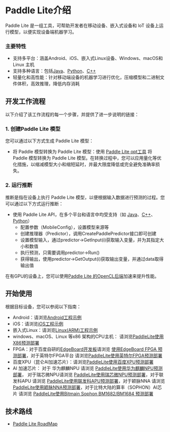 # Paddle Lite介绍

Paddle Lite 是一组工具，可帮助开发者在移动设备、嵌入式设备和 loT 设备上运行模型，以便实现设备端机器学习。

### 主要特性

- 支持多平台：涵盖Android、iOS、嵌入式Linux设备、Windows、macOS和Linux 主机
- 支持多种语言：包括[Java](../api_reference/java_api_doc)、[Python](../api_reference/python_api_doc)、[C++](../api_reference/cxx_api_doc)
- 轻量化和高性能：针对移动端设备的机器学习进行优化，压缩模型和二进制文件体积，高效推理，降低内存消耗

## 开发工作流程
以下介绍了该工作流程的每一个步骤，并提供了进一步说明的链接：

### 1. 创建Paddle Lite 模型

您可以通过以下方式生成 Paddle Lite 模型：

- 将 Paddle 模型转换为 Paddle Lite 模型：使用 [Paddle Lite opt工具](../user_guides/model_optimize_tool) 将 Paddle 模型转换为 Paddle Lite 模型。在转换过程中，您可以应用量化等优化措施，以缩减模型大小和缩短延时，并最大限度降低或完全避免准确率损失。

### 2. 运行推断

推断是指在设备上执行 Paddle Lite 模型，以便根据输入数据进行预测的过程。您可以通过以下方式运行推断：

- 使用 Paddle Lite API，在多个平台和语言中均受支持（如 [Java](../quick_start/java_demo)、[C++](../quick_start/cpp_demo)、[Python](../quick_start/python_demo)）
  - 配置参数（MobileConfig），设置模型来源等
  - 创建推理器（Predictor），调用CreatePaddlePredictor接口即可创建
  - 设置模型输入，通过predictor->GetInput(i)获取输入变量，并为其指定大小和数值
  - 执行预测，只需要调用predictor->Run()
  - 获得输出，使用predictor->GetOutput(i)获取输出变量，并通过data<T>取得输出值

在有GPU的设备上，您可以使用[Paddle Lite 的OpenCL后端](../demo_guides/opencl)加速来提升性能。

## 开始使用

根据目标设备，您可以参阅以下指南：

- Android：请浏览[Android工程示例](../demo_guides/android_app_demo)
- iOS：请浏览[iOS工程示例](../demo_guides/ios_app_demo)
- 嵌入式Linux：请浏览[Linux(ARM)工程示例](../demo_guides/linux_arm_demo)
- windows、macOS、Linux 等x86 架构的CPU主机： 请浏览[PaddleLite使用X86预测部署](../demo_guides/x86)
- FPGA：对于百度自研的[EdgeBoard开发板](https://ai.baidu.com/tech/hardware/deepkit)请浏览 [使用EdgeBoard FPGA 预测部署](../demo_guides/fpga)，对于英特尔FPGA平台 请浏览[PaddleLite使用英特尔FPGA预测部署](../demo_guides/intel_fpga)
- 百度XPU（昆仑AI加速芯片）：请浏览[PaddleLite使用百度XPU预测部署](../demo_guides/baidu_xpu)
- AI 加速芯片： 对于 华为麒麟NPU 请浏览 [PaddleLite使用华为麒麟NPU预测部署](../demo_guides/huawei_kirin_npu)， 对于瑞芯微NPU请浏览 [PaddleLite使用瑞芯微NPU预测部署](../demo_guides/rockchip_npu)，对于联发科APU 请浏览 [PaddleLite使用联发科APU预测部署](../demo_guides/mediatek_apu)，对于颖脉NNA 请浏览 [PaddleLite使用颖脉NNA预测部署](../demo_guides/imagination_nna)，对于比特大陆的算丰（SOPHON）AI芯片 请浏览 [PaddleLite使用Bitmain Sophon BM1682/BM1684 预测部署](../demo_guides/bitmain)

## 技术路线

- [Paddle Lite RoadMap](roadmap)

